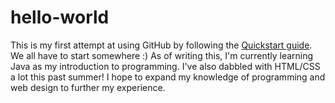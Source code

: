 # hello-world
This is my first attempt at using GitHub by following the [Quickstart guide](https://docs.github.com/en/get-started/quickstart). We all have to start somewhere :)
As of writing this, I'm currently learning Java as my introduction to programming. I've also dabbled with HTML/CSS a lot this past summer!
I hope to expand my knowledge of programming and web design to further my experience.
